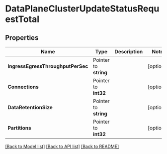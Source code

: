 # DataPlaneClusterUpdateStatusRequestTotal

## Properties

Name | Type | Description | Notes
------------ | ------------- | ------------- | -------------
**IngressEgressThroughputPerSec** | Pointer to **string** |  | [optional] 
**Connections** | Pointer to **int32** |  | [optional] 
**DataRetentionSize** | Pointer to **string** |  | [optional] 
**Partitions** | Pointer to **int32** |  | [optional] 

[[Back to Model list]](../README.md#documentation-for-models) [[Back to API list]](../README.md#documentation-for-api-endpoints) [[Back to README]](../README.md)



